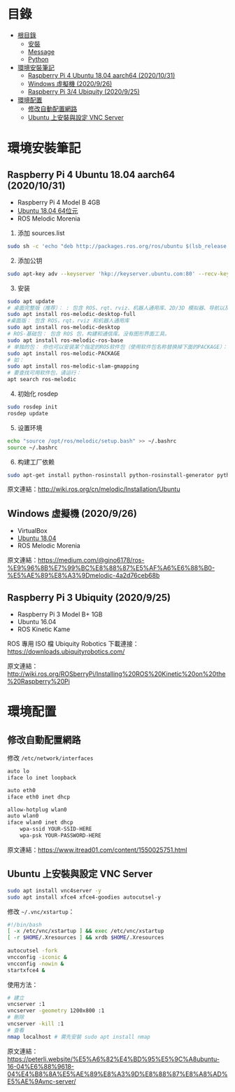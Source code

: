# 目錄
* [根目錄](https://github.com/kkldream/ROS-Note/)
    * [安裝](安裝)
    * [Message](Message)
    * [Python](Python)
* [環境安裝筆記](#環境安裝筆記)
    * [Raspberry Pi 4 Ubuntu 18.04 aarch64 (2020/10/31)](#Raspberry-Pi-4-Ubuntu-1804-aarch64-20201031)
    * [Windows 虛擬機 (2020/9/26)](#Windows-虛擬機-2020926)
    * [Raspberry Pi 3/4 Ubiquity (2020/9/25)](#Raspberry-Pi-34-Ubiquity-2020925)
* [環境配置](#環境配置)
    * [修改自動配置網路](#修改自動配置網路)
    * [Ubuntu 上安裝與設定 VNC Server](#Ubuntu-上安裝與設定-VNC-Server)

# 環境安裝筆記
## Raspberry Pi 4 Ubuntu 18.04 aarch64 (2020/10/31)
* Raspberry Pi 4 Model B 4GB
* [Ubuntu 18.04 64位元](https://github.com/TheRemote/Ubuntu-Server-raspi4-unofficial/releases/tag/v28)
* ROS Melodic Morenia
1. 添加 sources.list
```sh
sudo sh -c 'echo "deb http://packages.ros.org/ros/ubuntu $(lsb_release -sc) main" > /etc/apt/sources.list.d/ros-latest.list'
```
2. 添加公钥
```sh
sudo apt-key adv --keyserver 'hkp://keyserver.ubuntu.com:80' --recv-key C1CF6E31E6BADE8868B172B4F42ED6FBAB17C654
```
3. 安装
```sh
sudo apt update
# 桌面完整版（推荐）： : 包含 ROS、rqt、rviz、机器人通用库、2D/3D 模拟器、导航以及 2D/3D 感知包。
sudo apt install ros-melodic-desktop-full
#桌面版： 包含 ROS，rqt，rviz 和机器人通用库
sudo apt install ros-melodic-desktop
# ROS-基础包： 包含 ROS 包，构建和通信库。没有图形界面工具。
sudo apt install ros-melodic-ros-base
# 单独的包： 你也可以安装某个指定的ROS软件包（使用软件包名称替换掉下面的PACKAGE）：
sudo apt install ros-melodic-PACKAGE
# 如：
sudo apt install ros-melodic-slam-gmapping
# 要查找可用软件包，请运行：
apt search ros-melodic
```
4. 初始化 rosdep
```sh
sudo rosdep init
rosdep update
```
5. 设置环境
```sh
echo "source /opt/ros/melodic/setup.bash" >> ~/.bashrc
source ~/.bashrc
```
6. 构建工厂依赖
```sh
sudo apt-get install python-rosinstall python-rosinstall-generator python-wstool build-essential
```
原文連結：http://wiki.ros.org/cn/melodic/Installation/Ubuntu

## Windows 虛擬機 (2020/9/26)
* VirtualBox
* [Ubuntu 18.04](https://www.ubuntu-tw.org/modules/tinyd0/)
* ROS Melodic Morenia

原文連結：https://medium.com/@gino6178/ros-%E9%96%8B%E7%99%BC%E8%88%87%E5%AF%A6%E6%88%B0-%E5%AE%89%E8%A3%9Dmelodic-4a2d76ceb68b

## Raspberry Pi 3 Ubiquity (2020/9/25)
* Raspberry Pi 3 Model B+ 1GB
* Ubuntu 16.04
* ROS Kinetic Kame 

ROS 專用 ISO 檔 Ubiquity Robotics 下載連接：https://downloads.ubiquityrobotics.com/

原文連結：http://wiki.ros.org/ROSberryPi/Installing%20ROS%20Kinetic%20on%20the%20Raspberry%20Pi

# 環境配置
## 修改自動配置網路
修改 `/etc/network/interfaces`
```sh
auto lo
iface lo inet loopback

auto eth0
iface eth0 inet dhcp

allow-hotplug wlan0
auto wlan0
iface wlan0 inet dhcp
    wpa-ssid YOUR-SSID-HERE
    wpa-psk YOUR-PASSWORD-HERE
```
原文連結：https://www.itread01.com/content/1550025751.html

## Ubuntu 上安裝與設定 VNC Server
```sh
sudo apt install vnc4server -y
sudo apt install xfce4 xfce4-goodies autocutsel-y
```
修改 `~/.vnc/xstartup`：
```sh
#!/bin/bash
[ -x /etc/vnc/xstartup ] && exec /etc/vnc/xstartup
[ -r $HOME/.Xresources ] && xrdb $HOME/.Xresources
 
autocutsel -fork
vncconfig -iconic &
vncconfig -nowin &
startxfce4 &
```
使用方法：
```sh
# 建立
vncserver :1
vncserver -geometry 1200x800 :1
# 刪除
vncserver -kill :1
# 查看
nmap localhost # 需先安裝 sudo apt install nmap
```
原文連結：https://peterli.website/%E5%A6%82%E4%BD%95%E5%9C%A8ubuntu-16-04%E6%88%9618-04%E4%B8%8A%E5%AE%89%E8%A3%9D%E8%88%87%E8%A8%AD%E5%AE%9Avnc-server/

